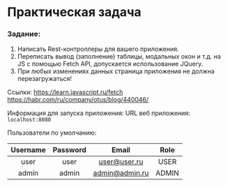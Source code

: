 # Практическая задача

### Задание:
1. Написать Rest-контроллеры для вашего приложения.
2. Переписать вывод (заполнение) таблицы, модальных окон и т.д. на JS c помощью Fetch API, допускается использование JQuery.
3. При любых изменениях данных страница приложения не должна перезагружаться!

Ссылки: https://learn.javascript.ru/fetch
https://habr.com/ru/company/otus/blog/440046/

Информация для запуска приложения:
URL веб приложения: `localhost:8080`

Пользователи по умолчанию:

| Username | Password |      Email      | Role  |
|:--------:|:--------:|:---------------:|:-----:|
|   user   |   user   |  user@user.ru   | USER  |
|  admin   |  admin   | admin@admin.ru  | ADMIN |